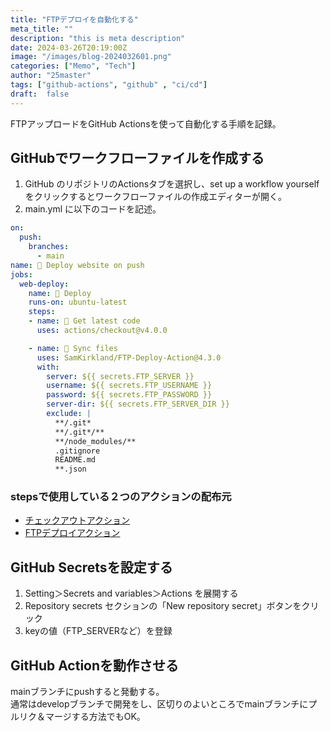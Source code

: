 ```yaml
---
title: "FTPデプロイを自動化する"
meta_title: ""
description: "this is meta description"
date: 2024-03-26T20:19:00Z
image: "/images/blog-2024032601.png"
categories: ["Memo", "Tech"]
author: "25master"
tags: ["github-actions", "github" , "ci/cd"]
draft:  false
---
```


FTPアップロードをGitHub Actionsを使って自動化する手順を記録。

## GitHubでワークフローファイルを作成する

1. GitHub のリポジトリのActionsタブを選択し、set up a workflow yourself をクリックするとワークフローファイルの作成エディターが開く。
2. main.yml に以下のコードを記述。

```yml
on:
  push:
    branches:
      - main
name: 🚀 Deploy website on push
jobs:
  web-deploy:
    name: 🎉 Deploy
    runs-on: ubuntu-latest
    steps:
    - name: 🚚 Get latest code
      uses: actions/checkout@v4.0.0

    - name: 📂 Sync files
      uses: SamKirkland/FTP-Deploy-Action@4.3.0
      with:
        server: ${{ secrets.FTP_SERVER }}
        username: ${{ secrets.FTP_USERNAME }}
        password: ${{ secrets.FTP_PASSWORD }}
        server-dir: ${{ secrets.FTP_SERVER_DIR }}
        exclude: |
          **/.git*
          **/.git*/**
          **/node_modules/**
          .gitignore
          README.md
          **.json
```
### stepsで使用している２つのアクションの配布元

- [チェックアウトアクション](https://github.com/actions/checkout)
- [FTPデプロイアクション](https://github.com/SamKirkland/FTP-Deploy-Action)



## GitHub Secretsを設定する

1. Setting＞Secrets and variables＞Actions を展開する
2. Repository secrets セクションの「New repository secret」ボタンをクリック
3. keyの値（FTP_SERVERなど）を登録

## GitHub Actionを動作させる

mainブランチにpushすると発動する。  
通常はdevelopブランチで開発をし、区切りのよいところでmainブランチにプルリク＆マージする方法でもOK。
